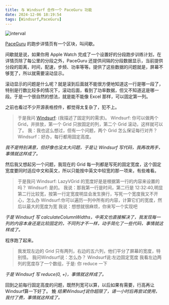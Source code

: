 ```yaml
---
title: 与 Windsurf 合作一个 PaceGuru 功能
date: 2024-12-06 18:19:54
tags: [Windsurf,PaceGuru]
---
```

![interval](Interval.jpeg)

[PaceGuru](https://apps.apple.com/us/app/paceguru/id6468926049) 的跑步详情页有一个区块，叫间歇。

间歇就是说，如果你用 Apple Watch 完成了一个设置好的分段跑步训练计划，在详情页除了每公里的分段之外，PaceGuru 还提供间隔的分段数据显示，当前提供分段的距离，时间，配速，步频、功率等等。提供了这些数据的问题就是，屏幕不够宽了，所以就需要滚动显示。

滚动显示的问题是什么呢？就是滚到后面就不能很方便地知道这一行是哪一段了，特别是行数比较多的情况下，滚动后面，看到了功率数据，但又不知道这是哪一段。于是一个很自然的想法，就是能不能像 Excel 那样，可以固定第一列。

之前也看过不少开源表格控件，都觉得太复杂了，犯不上。

> 于是我问 [Windsurf](https://codeium.com/windsurf): (我描述了固定列的需求)。
> Windsurf: 你可以做两个 Grid，并排放，第一个 Grid 只放固定的列，第二个 Grid 滚动，这样就可以了。
> 我：我也这么想过，但有一个问题，两个 Grid 怎么保证每行对齐？
> Windsurf：好办，每行都用固定高度。

*我不是特别满意，但好像也没太大问题，于是让 Windsurf 写代码，我再改两手，事情就这样成了。*

然后我又想起另一个问题，我现在的 Grid 每一列都是写死的固定宽度，这个固定宽度要同时适应中文和英文，所以只能按中英文中较宽的那一项来，有些难看。

> 于是我问 Windsurf: LazyVGrid 的宽度好是是根据第一行的内容来设置的吗？
> Windsurf: 是的。
> 我说：那我第一行是时间，第二行是 12:32:40,明显第二行比较宽，按第一行定宽度明显会发生换行，写死一个宽度我又不开心，怎么办
> Windsurf:你可以遍历一列中所有的内容，计算它们的宽度，然后以最大的宽度为宽
我说：想想就很麻烦，你来写一个实现吧

*于是 Windsurf 写 calculateColumnWidths，中英文也直接解决了，我发现每一列的内容本身还是比较固定的，不同列才不一样，动手简化了一些代码，事情就这样成了。*

程序跑了起来。

> 我发现左边的 Grid 只有两列，右边的五六列，他们平分了屏幕的宽度，特别怪。
> 我问Windsurf说：怎么办？
> Windsurf说:左边固定宽度
> 我看左边两列的宽度存了一个数组，于是: 你 reduce 一下

*于是 Windsurf 写 reduce(0, +)，事情就这样成了。*

回到之前每行固定高度的问题，既然列宽可以算，以后如果有需要，行高再让Windsurf算一下好了。
鮸
*结果Windsurf说你超限了，请一小时后再尝试使用，我付了费，事情就这样成了。*
